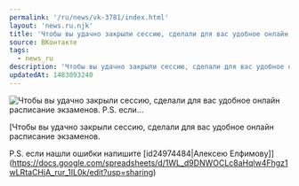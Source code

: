 ```yaml
---
permalink: '/ru/news/vk-3781/index.html'
layout: 'news.ru.njk'
title: 'Чтобы вы удачно закрыли сессию, сделали для вас удобное онлайн расписание экзаменов.  P.S. если…'
source: ВКонтакте
tags:
  - news_ru
description: 'Чтобы вы удачно закрыли сессию, сделали для вас удобное онлайн расписание экзаменов.  P.S. если…'
updatedAt: 1483093240
---
```

![Чтобы вы удачно закрыли сессию, сделали для вас удобное онлайн расписание экзаменов.  P.S. если…](https://sun9-4.userapi.com/c837725/v837725484/19731/GkA1poVzDvM.jpg)

[Чтобы вы удачно закрыли сессию, сделали для вас удобное онлайн расписание экзаменов.

P.S. если нашли ошибки напишите [id24974484|Алексею Елфимову]](https://docs.google.com/spreadsheets/d/1WL_d9DNWOCLc8aHqlw4Fhgz1wLRtaCHjA_rur_1IL0k/edit?usp=sharing)
